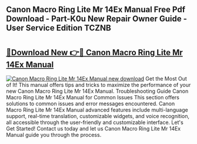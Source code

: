 ## Canon Macro Ring Lite Mr 14Ex Manual Free Pdf Download - Part-K0u New Repair Owner Guide - User Service Edition TCZNB

# <h2><a href="http://bc9834.oget.top/?id=Canon+Macro+Ring+Lite+Mr+14Ex+Manual">🔗Download New 👉🔴 Canon Macro Ring Lite Mr 14Ex Manual</a></h2>

[![Canon Macro Ring Lite Mr 14Ex Manual new download](https://i.imgur.com/5g1atiW.png)](http://bc9834.oget.top/?id=Canon+Macro+Ring+Lite+Mr+14Ex+Manual)
Get the Most Out of It! This manual offers tips and tricks to maximize the performance of your new Canon Macro Ring Lite Mr 14Ex Manual. Troubleshooting Guide Canon Macro Ring Lite Mr 14Ex Manual for Common Issues This section offers solutions to common issues and error messages encountered. Canon Macro Ring Lite Mr 14Ex Manual advanced features include multi-language support, real-time translation, customizable widgets, and voice recognition, all accessible through the user-friendly and customizable interface. Let's Get Started! Contact us today and let us Canon Macro Ring Lite Mr 14Ex Manual guide you through the process.
